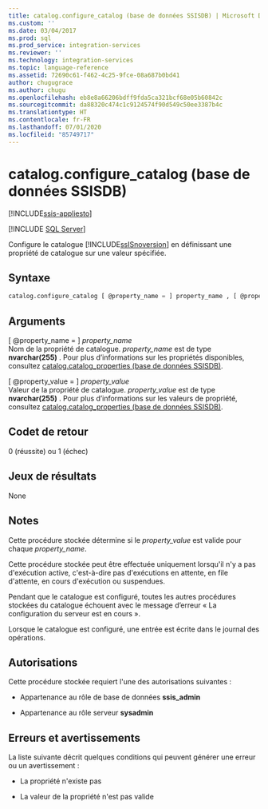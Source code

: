 ```yaml
---
title: catalog.configure_catalog (base de données SSISDB) | Microsoft Docs
ms.custom: ''
ms.date: 03/04/2017
ms.prod: sql
ms.prod_service: integration-services
ms.reviewer: ''
ms.technology: integration-services
ms.topic: language-reference
ms.assetid: 72690c61-f462-4c25-9fce-08a687b0bd41
author: chugugrace
ms.author: chugu
ms.openlocfilehash: eb8e8a66206bdff9fda5ca321bcf68e05b60842c
ms.sourcegitcommit: da88320c474c1c9124574f90d549c50ee3387b4c
ms.translationtype: HT
ms.contentlocale: fr-FR
ms.lasthandoff: 07/01/2020
ms.locfileid: "85749717"
---
```

# <a name="catalogconfigure_catalog-ssisdb-database"></a>catalog.configure_catalog (base de données SSISDB)

[!INCLUDE[ssis-appliesto](../../includes/ssis-appliesto-ssvrpluslinux-asdb-asdw-xxx.md)]


[!INCLUDE [SQL Server](../../includes/applies-to-version/sqlserver.md)]

  Configure le catalogue [!INCLUDE[ssISnoversion](../../includes/ssisnoversion-md.md)] en définissant une propriété de catalogue sur une valeur spécifiée.  
  
## <a name="syntax"></a>Syntaxe  
  
```sql
catalog.configure_catalog [ @property_name = ] property_name , [ @property_value = ] property_value  
```  
  
## <a name="arguments"></a>Arguments  
 [ @property_name = ] *property_name*  
 Nom de la propriété de catalogue. *property_name* est de type **nvarchar(255)** . Pour plus d’informations sur les propriétés disponibles, consultez [catalog.catalog_properties &#40;base de données SSISDB&#41;](../../integration-services/system-views/catalog-catalog-properties-ssisdb-database.md).  
  
 [ @property_value = ] *property_value*  
 Valeur de la propriété de catalogue. *property_value* est de type **nvarchar(255)** . Pour plus d’informations sur les valeurs de propriété, consultez [catalog.catalog_properties &#40;base de données SSISDB&#41;](../../integration-services/system-views/catalog-catalog-properties-ssisdb-database.md).  
  
## <a name="return-code-values"></a>Codet de retour  
 0 (réussite) ou 1 (échec)  
  
## <a name="result-sets"></a>Jeux de résultats  
 None  
  
## <a name="remarks"></a>Notes  
 Cette procédure stockée détermine si le *property_value* est valide pour chaque *property_name*.  
  
 Cette procédure stockée peut être effectuée uniquement lorsqu'il n'y a pas d'exécution active, c'est-à-dire pas d'exécutions en attente, en file d'attente, en cours d'exécution ou suspendues.  
  
 Pendant que le catalogue est configuré, toutes les autres procédures stockées du catalogue échouent avec le message d’erreur « La configuration du serveur est en cours ».
  
 Lorsque le catalogue est configuré, une entrée est écrite dans le journal des opérations.  
  
## <a name="permissions"></a>Autorisations  
 Cette procédure stockée requiert l'une des autorisations suivantes :  
  
-   Appartenance au rôle de base de données **ssis_admin**  
  
-   Appartenance au rôle serveur **sysadmin**  
  
## <a name="errors-and-warnings"></a>Erreurs et avertissements  
 La liste suivante décrit quelques conditions qui peuvent générer une erreur ou un avertissement :  
  
-   La propriété n'existe pas  
  
-   La valeur de la propriété n'est pas valide  
  
  
